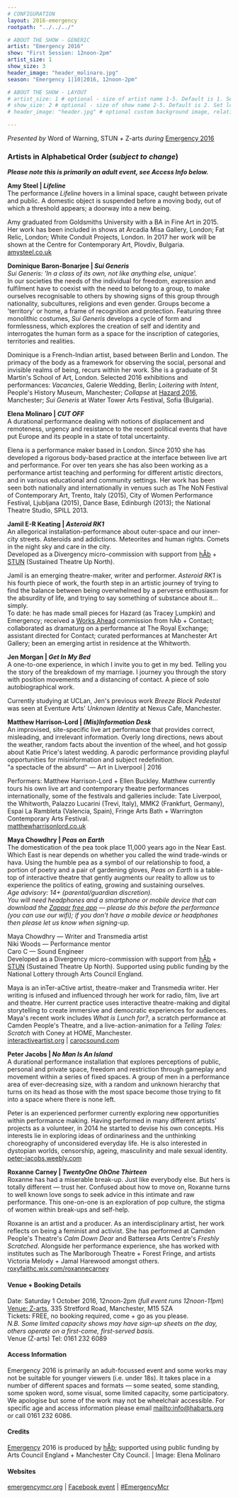 ```yaml
---
# CONFIGURATION
layout: 2016-emergency
rootpath: "../../../"

# ABOUT THE SHOW - GENERIC
artist: "Emergency 2016"
show: "First Session: 12noon-2pm"
artist_size: 1
show_size: 3
header_image: "header_molinaro.jpg"
season: "Emergency 1|10|2016, 12noon-2pm"

# ABOUT THE SHOW - LAYOUT
# artist_size: 1 # optional - size of artist name 1-5. Default is 1. Set longer names to lower values
# show_size: 2 # optional - size of show name 2-5. Default is 2. Set longer names to lower values
# header_image: "header.jpg" # optional custom background image, relative to current page

---
```

*Presented by* Word of Warning, STUN *+* Z-arts *during* [Emergency 2016](/current/2016-emergency)    

### Artists in Alphabetical Order (*subject to change*)      
***Please note this is primarily an adult event, see Access Info below.***        
           
**Amy Steel | *Lifeline***        
The performance *Lifeline* hovers in a liminal space, caught between private and public. A domestic object is suspended before a moving body, out of which a threshold appears; a doorway into a new being.         
         
Amy graduated from Goldsmiths University with a BA in Fine Art in 2015. Her work has been included in shows at Arcadia Misa Gallery, London; Fat Relic, London; White Conduit Projects, London. In 2017 her work will be shown at the Centre for Contemporary Art, Plovdiv, Bulgaria.         
<a href="http://amysteel.co.uk" target="_blank">amysteel.co.uk</a>        
         
**Dominique Baron-Bonarjee | *Sui Generis***        
*Sui Generis: 'In a class of its own, not like anything else, unique'.*         
In our societies the needs of the individual for freedom, expression and fulfilment have to coexist with the need to belong to a group, to make ourselves recognisable to others by showing signs of this group through nationality, subcultures, religions and even gender. Groups become a 'territory' or home, a frame of recognition and protection. Featuring three monolithic costumes, *Sui Generis* develops a cycle of form and formlessness, which explores the creation of self and identity and interrogates the human form as a space for the inscription of categories, territories and realities.         
         
Dominique is a French-Indian artist, based between Berlin and London. The primacy of the body as a framework for observing the social, personal and invisible realms of being, recurs within her work. She is a graduate of St Martin's School of Art, London. Selected 2016 exhibitions and performances: *Vacancies*, Galerie Wedding, Berlin; *Loitering with Intent*, People's History Museum, Manchester; *Collapse* at [Hazard 2016](/archive/2016-hazard), Manchester; *Sui Generis* at Water Tower Arts Festival, Sofia (Bulgaria).             
         
**Elena Molinaro | *CUT OFF***         
A durational performance dealing with notions of displacement and remoteness, urgency and resistance to the recent political events that have put Europe and its people in a state of total uncertainty.          
         
Elena is a performance maker based in London. Since 2010 she has developed a rigorous body-based practice at the interface between live art and performance. For over ten years she has also been working as a performance artist teaching and performing for different artistic directors, and in various educational and community settings. Her work has been seen both nationally and internationally in venues such as The NoN Festival of Contemporary Art, Trento, Italy (2015), City of Women Performance Festival, Ljubljana (2015), Dance Base, Edinburgh (2013); the National Theatre Studio, SPILL 2013.           
         
**Jamil E-R Keating | *Asteroid RK1***          
An allegorical installation-performance about outer-space and our inner-city streets. Asteroids and addictions. Meteorites and human rights. Comets in the night sky and care in the city.         
Developed as a Divergency micro-commission with support from [hÅb](/hab) + <a href="http://stunlive.com" target="_blank">STUN</a> (Sustained Theatre Up North).       
         
Jamil is an emerging theatre-maker, writer and performer. *Asteroid RK1* is his fourth piece of work, the fourth step in an artistic journey of trying to find the balance between being overwhelmed by a perverse enthusiasm for the absurdity of life, and trying to say something of substance about it… simply.         
To date: he has made small pieces for Hazard (as Tracey Lumpkin) and Emergency; received a [Works Ahead](/archive/2015-worksahead/keating) commission from hÅb + Contact; collaborated as dramaturg on a performance at The Royal Exchange; assistant directed for Contact; curated performances at Manchester Art Gallery; been an emerging artist in residence at the Whitworth.        
         
**Jen Morgan | *Get In My Bed***         
A one-to-one experience, in which I invite you to get in my bed. Telling you the story of the breakdown of my marriage. I journey you through the story with position movements and a distancing of contact. A piece of solo autobiographical work.          
         
Currently studying at UCLan, Jen's previous work *Breeze Block Pedestal* was seen at Eventure Arts' *Unknown Identity* at Nexus Cafe, Manchester.         
         
**Matthew Harrison-Lord | *(Mis)Information Desk***         
An improvised, site-specific live art performance that provides correct, misleading, and irrelevant information. Overly long directions, news about the weather, random facts about the invention of the wheel, and hot gossip about Katie Price's latest wedding. A parodic performance providing playful opportunities for misinformation and subject redefinition.        
"a spectacle of the absurd" — Art in Liverpool | 2016          
         
Performers: Matthew Harrison-Lord + Ellen Buckley. Matthew currently tours his own live art and contemporary theatre performances internationally, some of the festivals and galleries include: Tate Liverpool, the Whitworth, Palazzo Lucarini (Trevi, Italy), MMK2 (Frankfurt, Germany), Espai La Rambleta (Valencia, Spain), Fringe Arts Bath + Warrington Contemporary Arts Festival.         
<a href="http://matthewharrisonlord.co.uk" target="_blank">matthewharrisonlord.co.uk</a>        
         
**Maya Chowdhry | *Peas on Earth***         
The domestication of the pea took place 11,000 years ago in the Near East. Which East is near depends on whether you called the wind trade-winds or hava. Using the humble pea as a symbol of our relationship to food, a portion of poetry and a pair of gardening gloves, *Peas on Earth* is a table-top of interactive theatre that gently augments our reality to allow us to experience the politics of eating, growing and sustaining ourselves.          
*Age advisory: 14+ (parental/guardian discretion).*          
*You will need headphones and a smartphone or mobile device that can download the <a href="http://www.zappar.com/getzappar/" target="_blank">Zappar free app</a> — please do this before the performance (you can use our wifi); if you don't have a mobile device or headphones then please let us know when signing-up.*          
           
Maya Chowdhry — Writer and Transmedia artist          
Niki Woods — Performance mentor         
Caro C — Sound Engineer         
Developed as a Divergency micro-commission with support from [hÅb](/hab) + <a href="http://stunlive.com" target="_blank">STUN</a> (Sustained Theatre Up North). Supported using public funding by the National Lottery through Arts Council England.              
         
Maya is an inTer-aCtive artist, theatre-maker and Transmedia writer. Her writing is infused and influenced through her work for radio, film, live art and theatre. Her current practice uses interactive theatre-making and digital storytelling to create immersive and democratic experiences for audiences. Maya's recent work includes *What is Lunch for?*, a scratch performance at Camden People's Theatre, and a live-action-animation for a *Telling Tales: Scratch* with Coney at HOME, Manchester.            
<a href="http://www.interactiveartist.org" target="_blank">interactiveartist.org</a> | <a href="http://www.carocsound.com" target="_blank">carocsound.com</a>                          
         
**Peter Jacobs | *No Man Is An Island***         
A durational performance installation that explores perceptions of public, personal and private space, freedom and restriction through gameplay and movement within a series of fixed spaces. A group of men in a performance area of ever-decreasing size, with a random and unknown hierarchy that turns on its head as those with the most space become those trying to fit into a space where there is none left.         
         
Peter is an experienced performer currently exploring new opportunities within performance making. Having performed in many different artists' projects as a volunteer, in 2014 he started to devise his own concepts. His interests lie in exploring ideas of ordinariness and the unthinking choreography of unconsidered everyday life. He is also interested in dystopian worlds, censorship, ageing, masculinity and male sexual identity.        
<a href="http://peter-jacobs.weebly.com" target="_blank">peter-jacobs.weebly.com</a>        
         
**Roxanne Carney | *TwentyOne OhOne Thirteen***        
Roxanne has had a miserable break-up. Just like everybody else. But hers is totally different — trust her. Confused about how to move on, Roxanne turns to well known love songs to seek advice in this intimate and raw performance. This one-on-one is an exploration of pop culture, the stigma of women within break-ups and self-help.        
         
Roxanne is an artist and a producer. As an interdisciplinary artist, her work reflects on being a feminist and activist. She has performed at Camden People's Theatre's *Calm Down Dear* and Battersea Arts Centre's *Freshly Scratched*. Alongside her performance experience, she has worked with institutes such as The Marlborough Theatre + Forest Fringe, and artists Victoria Melody + Jamal Harewood amongst others.         
<a href="http://roxyfaithc.wix.com/roxannecarney" target="_blank">roxyfaithc.wix.com/roxannecarney</a>         
         
#### Venue + Booking Details         
Date: Saturday 1 October 2016, 12noon-2pm (*full event runs 12noon-11pm*)        
[Venue: Z-arts](http://www.z-arts.org/about-us/getting-here), 335 Stretford Road, Manchester, M15 5ZA        
Tickets: FREE, no booking required, come + go as you please.        
*N.B. Some limited capacity shows may have sign-up sheets on the day, others operate on a first-come, first-served basis.*        
Venue (Z-arts) Tel: 0161 232 6089         
         
#### Access Information         
Emergency 2016 is primarily an adult-focussed event and some works may not be suitable for younger viewers (i.e. under 18s). It takes place in a number of different spaces and formats — some seated, some standing, some spoken word, some visual, some limited capacity, some participatory. We apologise but some of the work may not be wheelchair accessible. For specific age and access information please email <mailto:info@habarts.org> or call 0161 232 6086.        
         
#### Credits         
[Emergency](/hab/emergency) 2016 is produced by [hÅb](/hab); supported using public funding by Arts Council England + Manchester City Council. | Image: Elena Molinaro            
         
#### Websites           
<a href="http://emergencymcr.org" target="_blank">emergencymcr.org</a> | <a href="http://facebook.com/events/147434852375256" target="_blank">Facebook event</a> | <a href="http://twitter.com/hashtag/EmergencyMcr" target="_blank">#EmergencyMcr<a>
